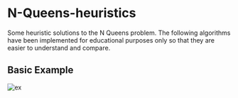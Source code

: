 # N-Queens-heuristics

Some heuristic solutions to the N Queens problem. 
The following algorithms have been implemented for educational purposes only so that they are easier to understand and compare.

## Basic Example 
![ex](https://user-images.githubusercontent.com/61800473/199605759-7849947f-6498-402d-8393-75fe9f16e197.gif)
